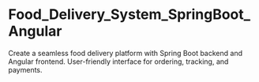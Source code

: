 # Food_Delivery_System_SpringBoot_Angular
Create a seamless food delivery platform with Spring Boot backend and Angular frontend. User-friendly interface for ordering, tracking, and payments.
